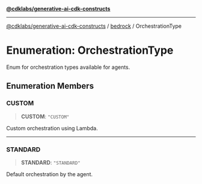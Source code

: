 [**@cdklabs/generative-ai-cdk-constructs**](../../../README.md)

***

[@cdklabs/generative-ai-cdk-constructs](../../../README.md) / [bedrock](../README.md) / OrchestrationType

# Enumeration: OrchestrationType

Enum for orchestration types available for agents.

## Enumeration Members

### CUSTOM

> **CUSTOM**: `"CUSTOM"`

Custom orchestration using Lambda.

***

### STANDARD

> **STANDARD**: `"STANDARD"`

Default orchestration by the agent.
